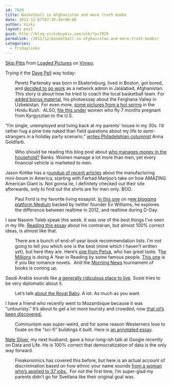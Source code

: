 ```yaml
---
id: 7929
title: Basketball in Afghanistan and more truth bombs
date: 2012-12-07T07:35:44+00:00
author: Vicki
layout: post
guid: http://blog.vickiboykis.com/wlb/?p=7929
permalink: /2012/12/basketball-in-afghanistan-and-more-truth-bombs/
categories:
  - fridaylinks
---
```

[Skip Pitts](http://vimeo.com/54805230) from [Loaded Pictures](http://vimeo.com/loadedpictures) on [Vimeo](http://vimeo.com).

Trying it the <a href="http://nextdraft.com/" target="_blank">Dave Pell</a> way today:

<p style="padding-left: 30px;">
  Peretz Partensky was born in Ekaterinburg, lived in Boston, got bored, and <a href="http://nplusonemag.com/basketball-diaries-afghanistan" target="_blank">decided to go work</a> as a network admin in Jalalabad, Afghanistan. This story is about how he tried to coach the local basketball team. For <a href="http://www.tolerableinsanity.com/blog/2010/06/andijon-uzbekistan-to-osh-kyrgyzstan/" target="_blank">added bonus material,</a> his photoessay about the Ferghana Valley in Uzbekistan. For even more, <a href="http://imgur.com/a/Bvy6U" target="_blank">some pictures from a hot spring</a> in the Hindu Kush.  ALSO, <a href="http://ivorypomegranate.com/2012/11/29/a-no-baby-yet-update/" target="_blank">file this under</a> women who fly 7 months pregnant from Kyrgysztan to the U.S.
</p>

&#8220;I&#8217;m single, unemployed and living back at my parents&#8217; house in my 30s. I&#8217;d rather hug a pine tree naked than field questions about my life to semi-strangers in a holiday party scenario,&#8221; <a href="http://www.huffingtonpost.com/anna-goldfarb/i-used-to-enjoy-holiday-parties_b_2246151.html" target="_blank">writes Philadelphian columnist</a> Anna Goldfarb.

<p style="padding-left: 30px;">
  Who should be reading this blog post about <a href="http://corporette.com/2012/11/28/tales-from-the-wallet-who-manages-the-money-in-your-house" target="_blank">who manages money in the household?</a> Banks. Women manage a lot more than men, yet every financial vehicle is marketed to men.
</p>

Jason Kottke has a r<a href="http://kottke.org/12/12/made-in-the-usa-is-back-baby" target="_blank">oundup of recent articles</a> about the manufacturing mini-boom in America, starting with Farhad Manjoo&#8217;s take on how AMAZING American Giant is. Not gonna lie, I definitely checked out their site afterwards, only to find out the shirts are for men only. BOO.

<p style="padding-left: 30px;">
  Paul Ford is my favorite living essayist. <a href="https://medium.com/fords-sensorium/ba2015763500" target="_blank">In this one</a> on n<a href="https://medium.com/about/9e53ca408c48" target="_blank">ew blogging platform Medium</a> backed by twitter founder Ev Williams, he explores the difference between realtime in 2012, and realtime during D-Day.
</p>

I saw Nassim Taleb speak this week. It was one of the best things I&#8217;ve seen in my life. <a href="http://www.guardian.co.uk/books/2012/nov/24/nassim-taleb-antifragile-finance-interview" target="_blank">Reading this essay</a> about his contrarian, but almost 100% correct ideas, is almost like that.

<p style="padding-left: 30px;">
  There are a bunch of end-of-year book recommendation lists. I&#8217;m not going to tell you which one is the best (mine which I haven&#8217;t written yet), but here they are. Here&#8217;s <a href="http://www.themigrantbookclub.com/2012/11/the-migrant-bookclubs-2012-best-books.html" target="_blank">one from Petya</a>, who has great taste. T<a href="http://www.themillions.com/" target="_blank">he Millions</a> is doing A Year in Reading by some famous people. <a href="http://www.openroadmedia.com/romancematrix" target="_blank">This one</a> is if you like romance novels.  And the <a href="http://www.themorningnews.org/tob/" target="_blank">Morning News</a> tournament of books is coming up.
</p>

Saudi Arabia sounds like <a href="http://susiesbigadventure.blogspot.com/2012/12/in-support-of-saudi-women-and-hardees.html" target="_blank">a generally ridiculous place to live</a>. Susie tries to be very diplomatic about it.

<p style="padding-left: 30px;">
  Let&#8217;s talk <a href="http://thehairpin.com/2012/12/what-will-they-name-the-baby" target="_blank">about the Royal Baby</a>. A lot. As much as you want.
</p>

I have a friend who recently went to Mozambique because it was &#8220;untouristy.&#8221; It&#8217;s about to get a lot more touristy and crowded, now <a href="http://robertamsterdam.com/2012/12/boom-times-for-mozambique/" target="_blank">that oil&#8217;s been discovered.</a>

<p style="padding-left: 30px;">
  Communism was super-weird, and for some reason Westerners love to fixate on the &#8220;sci-fi&#8221; buildings it built. Here is <a href="http://www.theawl.com/2012/12/the-sublime-sci-fi-buildings-that-communism-built" target="_blank">an annotated essay</a>.
</p>

<a href="http://shortformblog.com/post/36820647205/nate-silver-took-part-in-an-authors-google" target="_blank">Nate Silver</a>, my next husband, gave a hour-long-ish talk at Google recently on Data and Life. He is 100% correct that democratization of data is the only way forward.

<p style="padding-left: 30px;">
  Freakonomics has covered this before, but here is an actual account of discrimination based on how ethnic your name sounds <a href="http://www.xojane.com/issues/so-much-for-equal-opportunity-employment" target="_blank">from a woman who&#8217;s applied to 37 jobs.</a>  For not the first time, I&#8217;m super-glad my parents didn&#8217;t go for Svetlana like their original goal was.
</p>